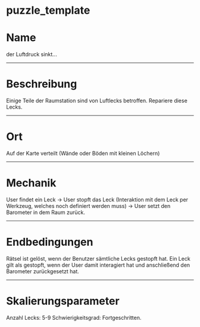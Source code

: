 ﻿# puzzle_template

<!---
    Bitte einen Kategorie-Ordner erstellen, falls noch nicht vorhanden.
    /docs/puzzle/templates/*hier Kategorie Ordner einfügen*
-->


# Name

<!---
    -  Einen fancy Namen überlegen :)
-->

der Luftdruck sinkt...

---

# Beschreibung

<!---
    - Sollte das Rätsel nur mit den nötigsten Infos beschreiben.
    - Dieser Abschnitt kann dem Spieler im HUD angezeigt werden.
-->

Einige Teile der Raumstation sind von Luftlecks betroffen. 
Repariere diese Lecks.

---

# Ort
<!---
    - Wo ist dieses Rätsel zu finden? (in Wand integriert, freistehend,
      über die Raumstation verteilt, ein ganzer Raum....)
-->

Auf der Karte verteilt (Wände oder Böden mit kleinen Löchern)

---

# Mechanik

<!---
    - Exakte Beschreibung der benötigten Schritte/Aufgaben des Spielers 
-->

User findet ein Leck -> User stopft das Leck (Interaktion mit dem Leck per Werkzeug, welches
noch definiert werden muss) -> User setzt den Barometer in dem Raum zurück.

---

# Endbedingungen

<!---
    - Exakte Beschreibung, wann das Rätsel erfolgreich gelöst ist.
    - (optional) Exakte Beschreibung, wann es fehlschlägt.
    - (optional) Exakte beschreibung, wann Rätsel zurückgesetzt wird.
-->

Rätsel ist gelöst, wenn der Benutzer sämtliche Lecks gestopft hat.
Ein Leck gilt als gestopft, wenn der User damit interagiert hat und
anschließend den Barometer zurückgesetzt hat.

---

# Skalierungsparameter

<!---
    - Einstellungsvariablen/-parameter 
        - welche gibt es 
        - auswirkungen
        - was für eine Range haben sie
        - schwierigkeits Einschätzung
-->

Anzahl Lecks: 5-9
Schwierigkeitsgrad: Fortgeschritten.
